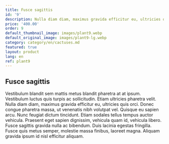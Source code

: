 ```yaml
---
title: Fusce sagittis
id: '9'
description: Nulla diam diam, maximus gravida efficitur eu, ultricies quis orci.
price: '400.00'
order: 9
default_thumbnail_image: images/plant9.webp
default_original_image: images/plant9-lg.webp
category: category/en/cactuses.md
featured: true
layout: product
lang: en
ref: plant9
---
```


## Fusce sagittis

Vestibulum blandit sem mattis metus blandit pharetra at at ipsum. Vestibulum luctus quis turpis ac sollicitudin. Etiam ultricies pharetra velit. Nulla diam diam, maximus gravida efficitur eu, ultricies quis orci. Donec congue pharetra massa, ut venenatis nibh volutpat vel. Quisque eu sapien arcu. Nunc feugiat dictum tincidunt. Etiam sodales tellus tempus auctor vehicula. Praesent eget sapien dignissim, vehicula quam id, vehicula libero. Fusce sagittis gravida nulla ac bibendum. Duis lacinia egestas fringilla. Fusce quis metus semper, molestie massa finibus, laoreet magna. Aliquam gravida ipsum id nisl efficitur aliquam.